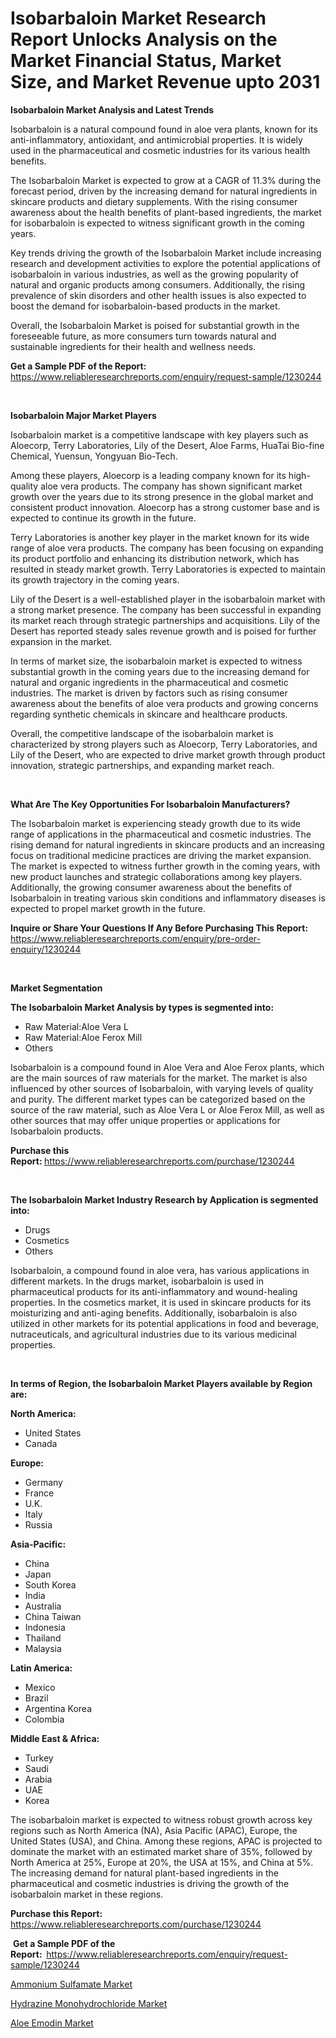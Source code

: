 <p><h1>Isobarbaloin Market Research Report Unlocks Analysis on the Market Financial Status, Market Size, and Market Revenue upto 2031</h1></p><p><strong>Isobarbaloin Market Analysis and Latest Trends</strong></p>
<p><p>Isobarbaloin is a natural compound found in aloe vera plants, known for its anti-inflammatory, antioxidant, and antimicrobial properties. It is widely used in the pharmaceutical and cosmetic industries for its various health benefits.</p><p>The Isobarbaloin Market is expected to grow at a CAGR of 11.3% during the forecast period, driven by the increasing demand for natural ingredients in skincare products and dietary supplements. With the rising consumer awareness about the health benefits of plant-based ingredients, the market for isobarbaloin is expected to witness significant growth in the coming years.</p><p>Key trends driving the growth of the Isobarbaloin Market include increasing research and development activities to explore the potential applications of isobarbaloin in various industries, as well as the growing popularity of natural and organic products among consumers. Additionally, the rising prevalence of skin disorders and other health issues is also expected to boost the demand for isobarbaloin-based products in the market.</p><p>Overall, the Isobarbaloin Market is poised for substantial growth in the foreseeable future, as more consumers turn towards natural and sustainable ingredients for their health and wellness needs.</p></p>
<p><strong>Get a Sample PDF of the Report:&nbsp;</strong> <a href="https://www.reliableresearchreports.com/enquiry/request-sample/1230244">https://www.reliableresearchreports.com/enquiry/request-sample/1230244</a></p>
<p>&nbsp;</p>
<p><strong>Isobarbaloin Major Market Players</strong></p>
<p><p>Isobarbaloin market is a competitive landscape with key players such as Aloecorp, Terry Laboratories, Lily of the Desert, Aloe Farms, HuaTai Bio-fine Chemical, Yuensun, Yongyuan Bio-Tech.</p><p>Among these players, Aloecorp is a leading company known for its high-quality aloe vera products. The company has shown significant market growth over the years due to its strong presence in the global market and consistent product innovation. Aloecorp has a strong customer base and is expected to continue its growth in the future.</p><p>Terry Laboratories is another key player in the market known for its wide range of aloe vera products. The company has been focusing on expanding its product portfolio and enhancing its distribution network, which has resulted in steady market growth. Terry Laboratories is expected to maintain its growth trajectory in the coming years.</p><p>Lily of the Desert is a well-established player in the isobarbaloin market with a strong market presence. The company has been successful in expanding its market reach through strategic partnerships and acquisitions. Lily of the Desert has reported steady sales revenue growth and is poised for further expansion in the market.</p><p>In terms of market size, the isobarbaloin market is expected to witness substantial growth in the coming years due to the increasing demand for natural and organic ingredients in the pharmaceutical and cosmetic industries. The market is driven by factors such as rising consumer awareness about the benefits of aloe vera products and growing concerns regarding synthetic chemicals in skincare and healthcare products.</p><p>Overall, the competitive landscape of the isobarbaloin market is characterized by strong players such as Aloecorp, Terry Laboratories, and Lily of the Desert, who are expected to drive market growth through product innovation, strategic partnerships, and expanding market reach.</p></p>
<p>&nbsp;</p>
<p><strong>What Are The Key Opportunities For Isobarbaloin Manufacturers?</strong></p>
<p><p>The Isobarbaloin market is experiencing steady growth due to its wide range of applications in the pharmaceutical and cosmetic industries. The rising demand for natural ingredients in skincare products and an increasing focus on traditional medicine practices are driving the market expansion. The market is expected to witness further growth in the coming years, with new product launches and strategic collaborations among key players. Additionally, the growing consumer awareness about the benefits of Isobarbaloin in treating various skin conditions and inflammatory diseases is expected to propel market growth in the future.</p></p>
<p><strong>Inquire or Share Your Questions If Any Before Purchasing This Report:</strong> <a href="https://www.reliableresearchreports.com/enquiry/pre-order-enquiry/1230244">https://www.reliableresearchreports.com/enquiry/pre-order-enquiry/1230244</a></p>
<p>&nbsp;</p>
<p><strong>Market Segmentation</strong></p>
<p><strong>The Isobarbaloin Market Analysis by types is segmented into:</strong></p>
<p><ul><li>Raw Material:Aloe Vera L</li><li>Raw Material:Aloe Ferox Mill</li><li>Others</li></ul></p>
<p><p>Isobarbaloin is a compound found in Aloe Vera and Aloe Ferox plants, which are the main sources of raw materials for the market. The market is also influenced by other sources of Isobarbaloin, with varying levels of quality and purity. The different market types can be categorized based on the source of the raw material, such as Aloe Vera L or Aloe Ferox Mill, as well as other sources that may offer unique properties or applications for Isobarbaloin products.</p></p>
<p><strong>Purchase this Report:&nbsp;</strong><a href="https://www.reliableresearchreports.com/purchase/1230244">https://www.reliableresearchreports.com/purchase/1230244</a></p>
<p>&nbsp;</p>
<p><strong>The Isobarbaloin Market Industry Research by Application is segmented into:</strong></p>
<p><ul><li>Drugs</li><li>Cosmetics</li><li>Others</li></ul></p>
<p><p>Isobarbaloin, a compound found in aloe vera, has various applications in different markets. In the drugs market, isobarbaloin is used in pharmaceutical products for its anti-inflammatory and wound-healing properties. In the cosmetics market, it is used in skincare products for its moisturizing and anti-aging benefits. Additionally, isobarbaloin is also utilized in other markets for its potential applications in food and beverage, nutraceuticals, and agricultural industries due to its various medicinal properties.</p></p>
<p>&nbsp;</p>
<p><strong>In terms of Region, the Isobarbaloin Market Players available by Region are:</strong></p>
<p>
    <p> <strong> North America: </strong>
        <ul>
            <li>United States</li>
            <li>Canada</li>
        </ul>
        </p> 
    <p> <strong> Europe: </strong>
        <ul>
            <li>Germany</li>
            <li>France</li>
            <li>U.K.</li>
            <li>Italy</li>
            <li>Russia</li>
        </ul>
        </p> 
    <p> <strong> Asia-Pacific: </strong>
        <ul>
            <li>China</li>
            <li>Japan</li>
            <li>South Korea</li>
            <li>India</li>
            <li>Australia</li>
            <li>China Taiwan</li>
            <li>Indonesia</li>
            <li>Thailand</li>
            <li>Malaysia</li>
        </ul>
        </p> 
    <p> <strong> Latin America: </strong>
        <ul>
            <li>Mexico</li>
            <li>Brazil</li>
            <li>Argentina Korea</li>
            <li>Colombia</li>
        </ul>
        </p> 
    <p> <strong> Middle East & Africa: </strong>
        <ul>
            <li>Turkey</li>
            <li>Saudi</li>
            <li>Arabia</li>
            <li>UAE</li>
            <li>Korea</li>
        </ul>
    </p>
    </p>
<p><p>The isobarbaloin market is expected to witness robust growth across key regions such as North America (NA), Asia Pacific (APAC), Europe, the United States (USA), and China. Among these regions, APAC is projected to dominate the market with an estimated market share of 35%, followed by North America at 25%, Europe at 20%, the USA at 15%, and China at 5%. The increasing demand for natural plant-based ingredients in the pharmaceutical and cosmetic industries is driving the growth of the isobarbaloin market in these regions.</p></p>
<p><strong>Purchase this Report: </strong><a href="https://www.reliableresearchreports.com/purchase/1230244">https://www.reliableresearchreports.com/purchase/1230244</a></p>
<p>&nbsp;<strong>Get a Sample PDF of the Report:&nbsp;&nbsp;</strong><a href="https://www.reliableresearchreports.com/enquiry/request-sample/1230244">https://www.reliableresearchreports.com/enquiry/request-sample/1230244</a></p>
<p><strong></strong></p>
<p><p><a href="https://github.com/wwwkeltoum/Market-Research-Report-List-2/blob/main/ammonium-sulfamate-market.md">Ammonium Sulfamate Market</a></p><p><a href="https://github.com/gamblestampleyjenny50m5sl6/Market-Research-Report-List-1/blob/main/hydrazine-monohydrochloride-market.md">Hydrazine Monohydrochloride Market</a></p><p><a href="https://github.com/nicholepatriciadoylenwnrjr0/Market-Research-Report-List-1/blob/main/aloe-emodin-market.md">Aloe Emodin Market</a></p></p>